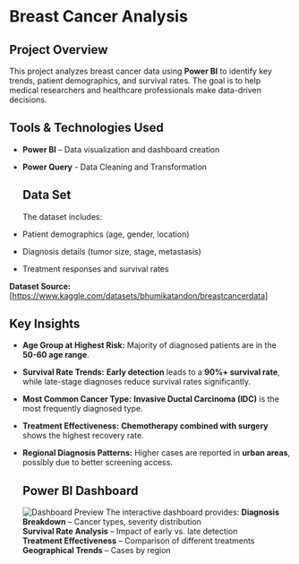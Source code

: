 # Breast Cancer Analysis

## Project Overview
This project analyzes breast cancer data using **Power BI** to identify key trends, patient demographics, and survival rates. The goal is to help medical researchers and healthcare professionals make data-driven decisions.  

## Tools & Technologies Used
- **Power BI** – Data visualization and dashboard creation
- **Power Query** - Data Cleaning and Transformation

  ## Data Set
  The dataset includes:  
- Patient demographics (age, gender, location)  
- Diagnosis details (tumor size, stage, metastasis)  
- Treatment responses and survival rates  

**Dataset Source:** [https://www.kaggle.com/datasets/bhumikatandon/breastcancerdata]  

## Key Insights
- **Age Group at Highest Risk:** Majority of diagnosed patients are in the **50-60 age range**.  
- **Survival Rate Trends:** **Early detection** leads to a **90%+ survival rate**, while late-stage diagnoses reduce survival rates significantly.  
- **Most Common Cancer Type:** **Invasive Ductal Carcinoma (IDC)** is the most frequently diagnosed type.  
- **Treatment Effectiveness:** **Chemotherapy combined with surgery** shows the highest recovery rate.  
- **Regional Diagnosis Patterns:** Higher cases are reported in **urban areas**, possibly due to better screening access.

  ## Power BI Dashboard
  ![Dashboard Preview](https://github.com/Abigail-Oluwadunsin/Breast_Cancer-/blob/main/Breast%20Cancer%20Analysis.pbix)
  The interactive dashboard provides:
    **Diagnosis Breakdown** – Cancer types, severity distribution  
    **Survival Rate Analysis** – Impact of early vs. late detection  
    **Treatment Effectiveness** – Comparison of different treatments  
    **Geographical Trends** – Cases by region  
